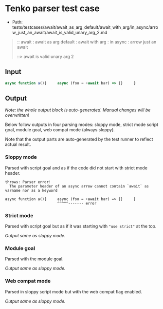 # Tenko parser test case

- Path: tests/testcases/await/await_as_arg_default/await_with_arg/in_async/arrow_just_an_await/await_is_valid_unary_arg_2.md

> :: await : await as arg default : await with arg : in async : arrow just an await
>
> ::> await is valid unary arg 2

## Input

`````js
async function a(){     async (foo = +await bar) => {}     }
`````

## Output

_Note: the whole output block is auto-generated. Manual changes will be overwritten!_

Below follow outputs in four parsing modes: sloppy mode, strict mode script goal, module goal, web compat mode (always sloppy).

Note that the output parts are auto-generated by the test runner to reflect actual result.

### Sloppy mode

Parsed with script goal and as if the code did not start with strict mode header.

`````
throws: Parser error!
  The parameter header of an async arrow cannot contain `await` as varname nor as a keyword

async function a(){     async (foo = +await bar) => {}     }
                        ^^^^^------- error
`````

### Strict mode

Parsed with script goal but as if it was starting with `"use strict"` at the top.

_Output same as sloppy mode._

### Module goal

Parsed with the module goal.

_Output same as sloppy mode._

### Web compat mode

Parsed in sloppy script mode but with the web compat flag enabled.

_Output same as sloppy mode._
